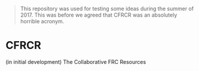 > This repository was used for testing some ideas during the summer of 2017. This was before we agreed that CFRCR was an absolutely horrible acronym.

# CFRCR
(in initial development) The Collaborative FRC Resources
